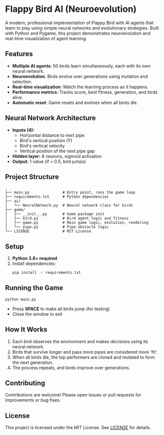 # Flappy Bird AI (Neuroevolution)

A modern, professional implementation of Flappy Bird with AI agents that learn to play using simple neural networks and evolutionary strategies. Built with Python and Pygame, this project demonstrates neuroevolution and real-time visualization of agent learning.

## Features

- **Multiple AI agents**: 50 birds learn simultaneously, each with its own neural network.
- **Neuroevolution**: Birds evolve over generations using mutation and selection.
- **Real-time visualization**: Watch the learning process as it happens.
- **Performance metrics**: Tracks score, best fitness, generation, and birds alive.
- **Automatic reset**: Game resets and evolves when all birds die.

## Neural Network Architecture

- **Inputs (4):**
  - Horizontal distance to next pipe
  - Bird's vertical position (Y)
  - Bird's vertical velocity
  - Vertical position of the next pipe gap
- **Hidden layer:** 8 neurons, sigmoid activation
- **Output:** 1 value (if > 0.5, bird jumps)

## Project Structure

```
.
├── main.py               # Entry point, runs the game loop
├── requirements.txt      # Python dependencies
├── ai/
│   └── NeuralNetwork.py  # Neural network class for birds
├── game/
│   ├── __init__.py       # Game package init
│   ├── bird.py           # Bird agent logic and fitness
│   ├── game.py           # Main game logic, evolution, rendering
│   └── pipe.py           # Pipe obstacle logic
└── LICENSE               # MIT License
```

## Setup

1. **Python 3.8+ required**
2. Install dependencies:
   ```bash
   pip install -r requirements.txt
   ```

## Running the Game

```bash
python main.py
```

- Press **SPACE** to make all birds jump (for testing)
- Close the window to exit

## How It Works

1. Each bird observes the environment and makes decisions using its neural network.
2. Birds that survive longer and pass more pipes are considered more 'fit'.
3. When all birds die, the top performers are cloned and mutated to form the next generation.
4. The process repeats, and birds improve over generations.

## Contributing

Contributions are welcome! Please open issues or pull requests for improvements or bug fixes.

## License

This project is licensed under the MIT License. See [LICENSE](LICENSE) for details. 